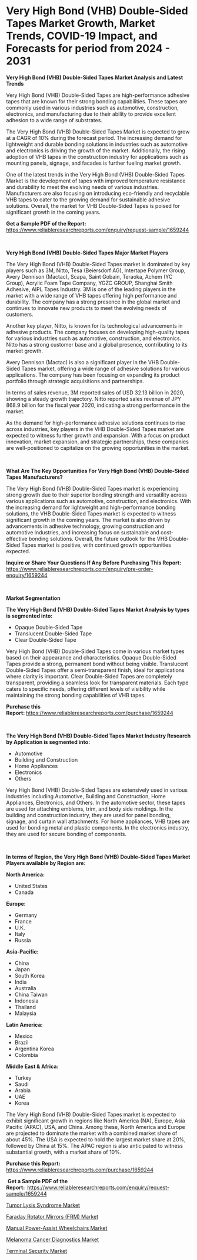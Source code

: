 <p><h1>Very High Bond (VHB) Double-Sided Tapes Market Growth, Market Trends, COVID-19 Impact, and Forecasts for period from 2024 - 2031</h1></p><p><strong>Very High Bond (VHB) Double-Sided Tapes Market Analysis and Latest Trends</strong></p>
<p><p>Very High Bond (VHB) Double-Sided Tapes are high-performance adhesive tapes that are known for their strong bonding capabilities. These tapes are commonly used in various industries such as automotive, construction, electronics, and manufacturing due to their ability to provide excellent adhesion to a wide range of substrates.</p><p>The Very High Bond (VHB) Double-Sided Tapes Market is expected to grow at a CAGR of 10% during the forecast period. The increasing demand for lightweight and durable bonding solutions in industries such as automotive and electronics is driving the growth of the market. Additionally, the rising adoption of VHB tapes in the construction industry for applications such as mounting panels, signage, and facades is further fueling market growth.</p><p>One of the latest trends in the Very High Bond (VHB) Double-Sided Tapes Market is the development of tapes with improved temperature resistance and durability to meet the evolving needs of various industries. Manufacturers are also focusing on introducing eco-friendly and recyclable VHB tapes to cater to the growing demand for sustainable adhesive solutions. Overall, the market for VHB Double-Sided Tapes is poised for significant growth in the coming years.</p></p>
<p><strong>Get a Sample PDF of the Report:&nbsp;</strong> <a href="https://www.reliableresearchreports.com/enquiry/request-sample/1659244">https://www.reliableresearchreports.com/enquiry/request-sample/1659244</a></p>
<p>&nbsp;</p>
<p><strong>Very High Bond (VHB) Double-Sided Tapes Major Market Players</strong></p>
<p><p>The Very High Bond (VHB) Double-Sided Tapes market is dominated by key players such as 3M, Nitto, Tesa (Beiersdorf AG), Intertape Polymer Group, Avery Dennison (Mactac), Scapa, Saint Gobain, Teraoka, Achem (YC Group), Acrylic Foam Tape Company, YGZC GROUP, Shanghai Smith Adhesive, AIPL Tapes Industry. 3M is one of the leading players in the market with a wide range of VHB tapes offering high performance and durability. The company has a strong presence in the global market and continues to innovate new products to meet the evolving needs of customers.</p><p>Another key player, Nitto, is known for its technological advancements in adhesive products. The company focuses on developing high-quality tapes for various industries such as automotive, construction, and electronics. Nitto has a strong customer base and a global presence, contributing to its market growth.</p><p>Avery Dennison (Mactac) is also a significant player in the VHB Double-Sided Tapes market, offering a wide range of adhesive solutions for various applications. The company has been focusing on expanding its product portfolio through strategic acquisitions and partnerships.</p><p>In terms of sales revenue, 3M reported sales of USD 32.13 billion in 2020, showing a steady growth trajectory. Nitto reported sales revenue of JPY 868.9 billion for the fiscal year 2020, indicating a strong performance in the market.</p><p>As the demand for high-performance adhesive solutions continues to rise across industries, key players in the VHB Double-Sided Tapes market are expected to witness further growth and expansion. With a focus on product innovation, market expansion, and strategic partnerships, these companies are well-positioned to capitalize on the growing opportunities in the market.</p></p>
<p>&nbsp;</p>
<p><strong>What Are The Key Opportunities For Very High Bond (VHB) Double-Sided Tapes Manufacturers?</strong></p>
<p><p>The Very High Bond (VHB) Double-Sided Tapes market is experiencing strong growth due to their superior bonding strength and versatility across various applications such as automotive, construction, and electronics. With the increasing demand for lightweight and high-performance bonding solutions, the VHB Double-Sided Tapes market is expected to witness significant growth in the coming years. The market is also driven by advancements in adhesive technology, growing construction and automotive industries, and increasing focus on sustainable and cost-effective bonding solutions. Overall, the future outlook for the VHB Double-Sided Tapes market is positive, with continued growth opportunities expected.</p></p>
<p><strong>Inquire or Share Your Questions If Any Before Purchasing This Report:</strong> <a href="https://www.reliableresearchreports.com/enquiry/pre-order-enquiry/1659244">https://www.reliableresearchreports.com/enquiry/pre-order-enquiry/1659244</a></p>
<p>&nbsp;</p>
<p><strong>Market Segmentation</strong></p>
<p><strong>The Very High Bond (VHB) Double-Sided Tapes Market Analysis by types is segmented into:</strong></p>
<p><ul><li>Opaque Double-Sided Tape</li><li>Translucent Double-Sided Tape</li><li>Clear Double-Sided Tape</li></ul></p>
<p><p>Very High Bond (VHB) Double-Sided Tapes come in various market types based on their appearance and characteristics. Opaque Double-Sided Tapes provide a strong, permanent bond without being visible. Translucent Double-Sided Tapes offer a semi-transparent finish, ideal for applications where clarity is important. Clear Double-Sided Tapes are completely transparent, providing a seamless look for transparent materials. Each type caters to specific needs, offering different levels of visibility while maintaining the strong bonding capabilities of VHB tapes.</p></p>
<p><strong>Purchase this Report:&nbsp;</strong><a href="https://www.reliableresearchreports.com/purchase/1659244">https://www.reliableresearchreports.com/purchase/1659244</a></p>
<p>&nbsp;</p>
<p><strong>The Very High Bond (VHB) Double-Sided Tapes Market Industry Research by Application is segmented into:</strong></p>
<p><ul><li>Automotive</li><li>Building and Construction</li><li>Home Appliances</li><li>Electronics</li><li>Others</li></ul></p>
<p><p>Very High Bond (VHB) Double-Sided Tapes are extensively used in various industries including Automotive, Building and Construction, Home Appliances, Electronics, and Others. In the automotive sector, these tapes are used for attaching emblems, trim, and body side moldings. In the building and construction industry, they are used for panel bonding, signage, and curtain wall attachments. For home appliances, VHB tapes are used for bonding metal and plastic components. In the electronics industry, they are used for secure bonding of components.</p></p>
<p>&nbsp;</p>
<p><strong>In terms of Region, the Very High Bond (VHB) Double-Sided Tapes Market Players available by Region are:</strong></p>
<p>
    <p> <strong> North America: </strong>
        <ul>
            <li>United States</li>
            <li>Canada</li>
        </ul>
        </p> 
    <p> <strong> Europe: </strong>
        <ul>
            <li>Germany</li>
            <li>France</li>
            <li>U.K.</li>
            <li>Italy</li>
            <li>Russia</li>
        </ul>
        </p> 
    <p> <strong> Asia-Pacific: </strong>
        <ul>
            <li>China</li>
            <li>Japan</li>
            <li>South Korea</li>
            <li>India</li>
            <li>Australia</li>
            <li>China Taiwan</li>
            <li>Indonesia</li>
            <li>Thailand</li>
            <li>Malaysia</li>
        </ul>
        </p> 
    <p> <strong> Latin America: </strong>
        <ul>
            <li>Mexico</li>
            <li>Brazil</li>
            <li>Argentina Korea</li>
            <li>Colombia</li>
        </ul>
        </p> 
    <p> <strong> Middle East & Africa: </strong>
        <ul>
            <li>Turkey</li>
            <li>Saudi</li>
            <li>Arabia</li>
            <li>UAE</li>
            <li>Korea</li>
        </ul>
    </p>
    </p>
<p><p>The Very High Bond (VHB) Double-Sided Tapes market is expected to exhibit significant growth in regions like North America (NA), Europe, Asia Pacific (APAC), USA, and China. Among these, North America and Europe are projected to dominate the market with a combined market share of about 45%. The USA is expected to hold the largest market share at 20%, followed by China at 15%. The APAC region is also anticipated to witness substantial growth, with a market share of 10%.</p></p>
<p><strong>Purchase this Report: </strong><a href="https://www.reliableresearchreports.com/purchase/1659244">https://www.reliableresearchreports.com/purchase/1659244</a></p>
<p>&nbsp;<strong>Get a Sample PDF of the Report:&nbsp;&nbsp;</strong><a href="https://www.reliableresearchreports.com/enquiry/request-sample/1659244">https://www.reliableresearchreports.com/enquiry/request-sample/1659244</a></p>
<p><strong></strong></p>
<p><p><a href="https://medium.com/@emilyarnold76/tumor-lysis-syndrome-market-furnishes-information-on-market-share-market-trends-and-market-growth-582a3bad253f">Tumor Lysis Syndrome Market</a></p><p><a href="https://github.com/jhcraigie/Market-Research-Report-List-2/blob/main/faraday-rotator-mirrors-frm-market.md">Faraday Rotator Mirrors (FRM) Market</a></p><p><a href="https://github.com/sonuprakash1/Market-Research-Report-List-1/blob/main/manual-power-assist-wheelchairs-market.md">Manual Power-Assist Wheelchairs Market</a></p><p><a href="https://medium.com/@emilyarnold76/melanoma-cancer-diagnostics-market-analysis-its-cagr-market-segmentation-and-global-industry-5a9984386221">Melanoma Cancer Diagnostics Market</a></p><p><a href="https://medium.com/@shirleygreene26/terminal-security-market-report-reveals-the-latest-trends-and-growth-opportunities-of-this-market-183711fc199e">Terminal Security Market</a></p></p>